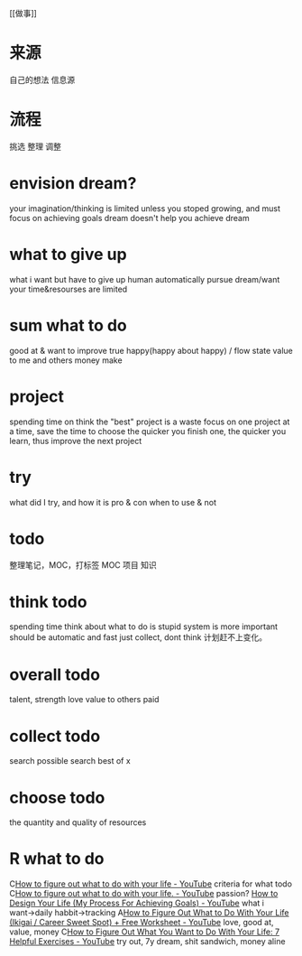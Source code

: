 [[做事]]
# 来源
自己的想法
信息源
# 流程
挑选
整理
调整
# envision dream?
your imagination/thinking is limited
unless you stoped growing, and must focus on achieving goals
dream doesn't help you achieve dream
# what to give up
what i want but have to give up
human automatically pursue dream/want
your time&resourses are limited
# sum what to do
good at & want to improve
true happy(happy about happy) / flow state
value to me and others
money make
# project
spending time on think the "best" project is a waste
focus on one project at a time, save the time to choose
the quicker you finish one, the quicker you learn, thus improve the next project
# try
what did I try, and how it is
pro & con
when to use & not

# todo
整理笔记，MOC，打标签
MOC 项目 知识 
# think todo
spending time think about what to do is stupid
system is more important
should be automatic and fast
just collect, dont think
计划赶不上变化。
# overall todo
talent, strength
love
value to others
paid
# collect todo
search possible
search best of x
# choose todo 
the quantity and quality of resources
# R what to do
C[How to figure out what to do with your life - YouTube](https://www.youtube.com/watch?v=jVA-tr_euKU)
	criteria for what todo
C[How to figure out what to do with your life. - YouTube](https://www.youtube.com/watch?v=CUfTPPDFVd0)
	passion?
[How to Design Your Life (My Process For Achieving Goals) - YouTube](https://www.youtube.com/watch?v=Czru2CuWyxQ)
	what i want→daily habbit→tracking
A[How to Figure Out What to Do With Your Life (Ikigai / Career Sweet Spot) + Free Worksheet - YouTube](https://www.youtube.com/watch?v=BTgnQ5qZLlI)
	love, good at, value, money
C[How to Figure Out What You Want to Do With Your Life: 7 Helpful Exercises - YouTube](https://www.youtube.com/watch?v=bEq8UF-3yUw)
	try out, 7y dream, shit sandwich, money aline
